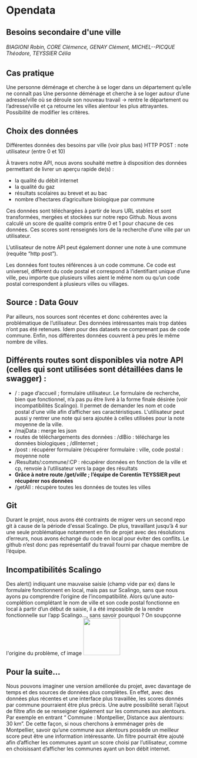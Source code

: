 # Opendata

## Besoins secondaire d'une ville

###### BIAGIONI Robin, CORE Clémence, GENAY Clément, MICHEL--PICQUE Théodore, TEYSSIER Célia


## Cas pratique
Une personne déménage et cherche à se loger dans un département qu’elle ne connaît pas
Une personne déménage et cherche à se loger autour d’une adresse/ville où se déroule son nouveau travail
→ rentre le département ou l’adresse/ville et ça retourne les villes alentour les plus attrayantes.
Possibilité de modifier les critères.

## Choix des données 
Différentes données des besoins par ville (voir plus bas)
HTTP POST : note utilisateur (entre 0 et 10)

À travers notre API, nous avons souhaité mettre à disposition des données permettant de livrer un aperçu rapide de(s) : 
- la qualité du débit internet
- la qualité du gaz
- résultats scolaires au brevet et au bac
- nombre d’hectares d’agriculture biologique par commune

Ces données sont téléchargées à partir de leurs URL stables et sont transformées, mergées et stockées sur notre repo Github. Nous avons calculé un score de qualité compris entre 0 et 1 pour chacune de ces données. Ces scores sont renseignés lors de la recherche d’une ville par un utilisateur.

L’utilisateur de notre API peut également donner une note à une commune (requête “http post”). 

Les données font toutes références à un code commune. Ce code est universel, différent du code postal et correspond à l’identifiant unique d’une ville, peu importe que plusieurs villes aient le même nom ou qu’un code postal correspondent à plusieurs villes ou villages.

## Source : Data Gouv

Par ailleurs, nos sources sont récentes et donc cohérentes avec la problématique de l’utilisateur. Des données intéressantes mais trop datées n’ont pas été retenues. Idem pour des datasets ne comprenant pas de code commune. Enfin, nos différentes données couvrent à peu près le même nombre de villes.

## Différents routes sont disponibles via notre API (celles qui sont utilisées sont détaillées dans le swagger) :

- / : page d’accueil ; formulaire utilisateur. Le formulaire de recherche, bien que fonctionnel, n’a pas pu être livré à la forme finale désirée (voir incompatibilités Scalingo). Il permet de demander les nom et code postal d'une ville afin d’afficher ses caractéristiques. L'utilisateur peut aussi y rentrer une note qui sera ajoutée à celles utilisées pour la note moyenne de la ville.
- /majData : merge les json
- routes de téléchargements des données : /dlBio : télécharge les données biologiques ; /dlInternet ;
- /post : récupérer formulaire (récupérer formulaire : ville, code postal : moyenne note
- /Resultats/:commune/:CP : récupérer données en fonction de la ville et cp, renvoie à l’utilisateur vers la page des résultats
- **Grâce à notre route /get/*ville* ; l’équipe de Corentin TEYSSIER peut récupérer nos données**
- /getAll : récupère toutes les données de toutes les villes

## Git

Durant le projet, nous avons été contraints de migrer vers un second repo git à cause de la période d'essai Scalingo. De plus, travaillant jusqu’à 4 sur une seule problématique notamment en fin de projet avec des résolutions d’erreurs, nous avons échangé du code en local pour éviter des conflits. Le github n’est donc pas représentatif du travail fourni par chaque membre de l’équipe.

## Incompatibilités Scalingo

Des alert() indiquant une mauvaise saisie (champ vide par ex) dans le formulaire fonctionnent en local, mais pas sur Scalingo, sans que nous ayons pu comprendre l’origine de l’incompatibilité.
Alors qu’une auto-complétion complétant le nom de ville et son code postal fonctionne en local à partir d’un début de saisie, il a été impossible de la rendre fonctionnelle sur l’app Scalingo…, sans savoir pourquoi ? On soupçonne l'origine du problème, cf image <img src="https://www.geeksleague.be/wp-content/uploads/2010/05/PEBKAC-Preview.png" width="100" height="100">



## Pour la suite...
Nous pouvons imaginer une version améliorée du projet, avec davantage de temps et des sources de données plus complètes. En effet, avec des données plus récentes et une interface plus travaillée, les scores donnés par commune pourraient être plus précis. Une autre possibilité serait l’ajout de filtre afin de se renseigner également sur les communes aux alentours. Par exemple en entrant “ Commune : Montpellier, Distance aux alentours: 30 km”. De cette façon, si nous cherchons à emménager près de Montpellier, savoir qu’une commune aux alentours possède un meilleur score peut être une information intéressante.
Un filtre pourrait être ajouté afin d’afficher les communes ayant un score choisi par l’utilisateur, comme en choisissant d’afficher les communes ayant un bon débit internet.
